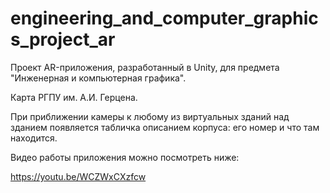 # engineering_and_computer_graphics_project_ar
Проект AR-приложения, разработанный в Unity, для предмета "Инженерная и компьютерная графика".

Карта РГПУ им. А.И. Герцена.

При приближении камеры к любому из виртуальных зданий над зданием появляется табличка описанием корпуса: его номер и что там находится. 

Видео работы приложения можно посмотреть ниже:

https://youtu.be/WCZWxCXzfcw
